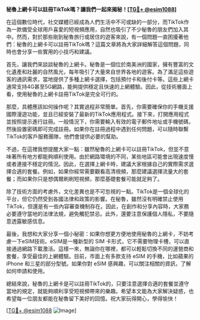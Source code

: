 **秘魯上網卡可以註冊TikTok嗎？讓我們一起來揭秘！[[TG💪+ @esim1088](https://t.me/s/esim1088)]**

在這個數位時代，社交媒體已經成為人們生活中不可或缺的一部分，而TikTok作為一款備受全球用戶喜愛的短視頻應用，自然也吸引了不少秘魯的朋友們加入其中。然而，對於那些剛到秘魯旅行或居住的遊客來說，有一個問題一直困擾著他們：秘魯的上網卡可以註冊TikTok嗎？這篇文章將為大家詳細解答這個問題，同時也會分享一些實用的小技巧和建議。

首先，讓我們來談談秘魯的上網卡。秘魯是一個位於南美洲的國家，擁有豐富的文化遺產和壯麗的自然風光，每年吸引了大量來自世界各地的遊客。為了滿足這些遊客的通訊需求，當地提供了多種上網卡選擇，包括預付卡和後付卡等。這些上網卡通常支持4G甚至5G網路，能夠提供穩定且快速的上網體驗。因此，從技術層面上看，使用秘魯的上網卡註冊TikTok是完全可行的。

那麼，具體應該如何操作呢？其實過程非常簡單。首先，你需要確保你的手機支援國際漫遊功能，並且已經安裝了最新的TikTok應用程式。接下來，打開應用程式並按照提示進行註冊。一般情況下，你需要輸入有效的電子郵件地址或手機號碼，然後設置密碼即可完成註冊。如果你在註冊過程中遇到任何問題，可以隨時聯繫TikTok的客戶服務團隊，他們會提供必要的幫助。

不過，在這裡我想提醒大家一點：雖然秘魯的上網卡可以註冊TikTok，但並不意味著所有地方都能夠順利使用。由於網路環境的不同，某些地區可能會出現速度慢或者連接不穩定的情況。因此，在選擇上網卡時，建議大家根據自己的實際需求選擇合適的套餐。例如，如果你經常需要觀看高清視頻，那麼建議選擇流量大的套餐；而如果你只是想偶爾刷刷短視頻，那麼基礎套餐可能就足夠了。

除了技術方面的考慮外，文化差異也是不可忽視的一點。TikTok是一個全球化的平台，但它仍然受到各國法律和政策的影響。在秘魯，雖然沒有明確禁止使用TikTok，但還是有一些內容審查機制存在。因此，在創作和分享內容時，大家務必要遵守當地的法律法規，避免觸犯禁忌。此外，還要注意保護個人隱私，不要隨意透露敏感信息。

最後，我想和大家分享一個小秘密：如果你想更方便地使用秘魯的上網卡，不妨考慮一下eSIM技術。eSIM是一種新型的 SIM 卡形式，它不需要物理卡槽，可以直接通過網路下載激活。這樣一來，無論你在哪裡，都可以輕鬆切換不同的運營商和套餐，享受最佳的上網體驗。目前，市面上有多款支持 eSIM 的手機，比如蘋果的 iPhone 和三星的部分型號。如果你對 eSIM 感興趣，可以關注相關的資訊，了解如何申請和使用。

總結來說，秘魯的上網卡是可以註冊TikTok的，只要注意選擇合適的套餐並遵守當地的規定，就能夠順利享受短視頻帶來的樂趣。希望本文能為大家解決疑惑，也希望每一位朋友都能在秘魯留下美好的回憶。祝大家玩得開心，學得愉快！

[[TG💪+ @esim1088](https://t.me/s/esim1088) ![Image](https://i.postimg.cc/4NQfJmqS/Snipaste-2025-05-13-00-14-12.png)]